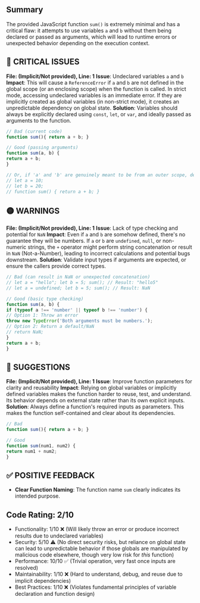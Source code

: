 ## Summary
The provided JavaScript function `sum()` is extremely minimal and has a critical flaw: it attempts to use variables `a`
and `b` without them being declared or passed as arguments, which will lead to runtime errors or unexpected behavior
depending on the execution context.

## 🔴 CRITICAL ISSUES

**File: (Implicit/Not provided), Line: 1**
**Issue**: Undeclared variables `a` and `b`
**Impact**: This will cause a `ReferenceError` if `a` and `b` are not defined in the global scope (or an enclosing
scope) when the function is called. In strict mode, accessing undeclared variables is an immediate error. If they are
implicitly created as global variables (in non-strict mode), it creates an unpredictable dependency on global state.
**Solution**: Variables should always be explicitly declared using `const`, `let`, or `var`, and ideally passed as
arguments to the function.

```javascript
// Bad (current code)
function sum(){ return a + b; }

// Good (passing arguments)
function sum(a, b) {
return a + b;
}

// Or, if 'a' and 'b' are genuinely meant to be from an outer scope, declare them:
// let a = 10;
// let b = 20;
// function sum() { return a + b; }
```

## 🟡 WARNINGS

**File: (Implicit/Not provided), Line: 1**
**Issue**: Lack of type checking and potential for `NaN`
**Impact**: Even if `a` and `b` are somehow defined, there's no guarantee they will be numbers. If `a` or `b` are
`undefined`, `null`, or non-numeric strings, the `+` operator might perform string concatenation or result in `NaN`
(Not-a-Number), leading to incorrect calculations and potential bugs downstream.
**Solution**: Validate input types if arguments are expected, or ensure the callers provide correct types.

```javascript
// Bad (can result in NaN or unexpected concatenation)
// let a = "hello"; let b = 5; sum(); // Result: "hello5"
// let a = undefined; let b = 5; sum(); // Result: NaN

// Good (basic type checking)
function sum(a, b) {
if (typeof a !== 'number' || typeof b !== 'number') {
// Option 1: Throw an error
throw new TypeError('Both arguments must be numbers.');
// Option 2: Return a default/NaN
// return NaN;
}
return a + b;
}
```

## 🔵 SUGGESTIONS

**File: (Implicit/Not provided), Line: 1**
**Issue**: Improve function parameters for clarity and reusability
**Impact**: Relying on global variables or implicitly defined variables makes the function harder to reuse, test, and
understand. Its behavior depends on external state rather than its own explicit inputs.
**Solution**: Always define a function's required inputs as parameters. This makes the function self-contained and clear
about its dependencies.

```javascript
// Bad
function sum(){ return a + b; }

// Good
function sum(num1, num2) {
return num1 + num2;
}
```

## ✅ POSITIVE FEEDBACK

* **Clear Function Naming**: The function name `sum` clearly indicates its intended purpose.

## Code Rating: 2/10
- Functionality: 1/10 ❌ (Will likely throw an error or produce incorrect results due to undeclared variables)
- Security: 5/10 ⚠️ (No direct security risks, but reliance on global state can lead to unpredictable behavior if those
globals are manipulated by malicious code elsewhere, though very low risk for *this* function)
- Performance: 10/10 ✅ (Trivial operation, very fast once inputs are resolved)
- Maintainability: 1/10 ❌ (Hard to understand, debug, and reuse due to implicit dependencies)
- Best Practices: 1/10 ❌ (Violates fundamental principles of variable declaration and function design)